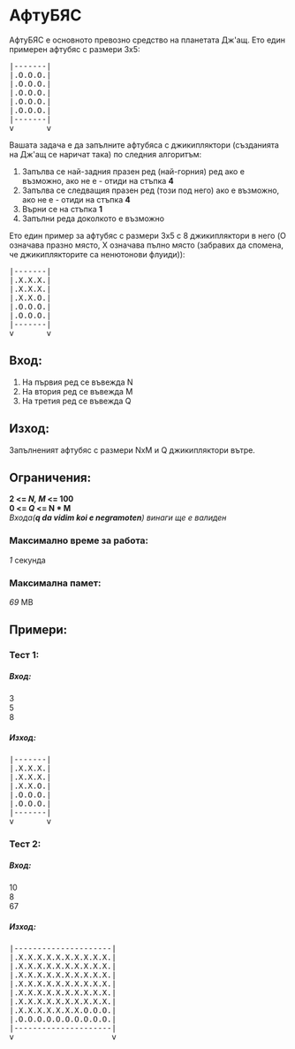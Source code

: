 # АфтуБЯС

АфтуБЯС е основното превозно средство на планетата Дж'ащ. Ето един примерен афтубяс с размери 3x5:
<pre>
|-------|
|.O.O.O.|
|.O.O.O.|
|.O.O.O.|
|.O.O.O.|
|.O.O.O.|
|-------|
v       v
</pre>

Вашата задача е да запълните афтубяса с джикипляктори (създанията на Дж'ащ се наричат така) по следния алгоритъм:
1. Запълва се най-задния празен ред (най-горния) ред ако е възможно, ако не е - отиди на стъпка **4**
2. Запълва се следващия празен ред (този под него) ако е възможно, ако не е - отиди на стъпка **4**
3. Върни се на стъпка **1**
4. Запълни реда доколкото е възможно

Ето един пример за афтубяс с размери 3x5 с 8 джикипляктори в него (O означава празно място, X означава пълно място (забравих да спомена, че джикиплякторите са ненютонови флуиди)):
<pre>
|-------|
|.X.X.X.|
|.X.X.X.|
|.X.X.O.|
|.O.O.O.|
|.O.O.O.|
|-------|
v       v
</pre>

## Вход:
1. На първия ред се въвежда N
2. На втория ред се въвежда M
3. На третия ред се въвежда Q

## Изход:
Запълненият афтубяс с размери NxM и Q джикипляктори вътре.

## Ограничения:
**2 <= _N, M_ <= 100** <br>
**0 <= _Q_ <= N * M** <br>
_Входа(**q da vidim koi e negramoten**) винаги ще е валиден_

### Максимално време за работа:
_1_ секунда

### Максимална памет:
_69_ MB

## Примери:
### Тест 1:
##### Вход:
3<br>5<br>8
##### Изход:
<pre>
|-------|
|.X.X.X.|
|.X.X.X.|
|.X.X.O.|
|.O.O.O.|
|.O.O.O.|
|-------|
v       v
</pre>

### Тест 2:
##### Вход:
10<br>8<br>67
##### Изход:
<pre>
|---------------------|
|.X.X.X.X.X.X.X.X.X.X.|
|.X.X.X.X.X.X.X.X.X.X.|
|.X.X.X.X.X.X.X.X.X.X.|
|.X.X.X.X.X.X.X.X.X.X.|
|.X.X.X.X.X.X.X.X.X.X.|
|.X.X.X.X.X.X.X.X.X.X.|
|.X.X.X.X.X.X.X.O.O.O.|
|.O.O.O.O.O.O.O.O.O.O.|
|---------------------|
v                     v
</pre>
